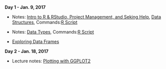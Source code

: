 **Day 1 - Jan. 9, 2017**

* Notes: [Intro to R & RStudio, Project Management, and Seking Help](https://ucsdlib.github.io/gps-skills-2017/intro-r/01-03-intro-r-lesson-notes.html), [Data Structures](https://ucsdlib.github.io/gps-skills-2017/intro-r/04-IntroR_Data_Structures.html), Commands:[R Script](https://raw.githubusercontent.com/ucsdlib/gps-skills-2017/master/intro-r/01-03-intro-r-lesson-gps2017-script.R)

* Notes: [Data Types](https://ucsdlib.github.io/gps-skills-2017/intro-r/04-data-types.html), Commands:[R Script](https://raw.githubusercontent.com/ucsdlib/gps-skills-2017/master/intro-r/intro-r-data-str.R)
* [Exploring Data Frames](https://ucsdlib.github.io/gps-skills-2017/intro-r/05-explor-dfs.html)

**Day 2 - Jan. 18, 2017**

* Lecture notes: [Plotting with GGPLOT2](http://ucsdlib.github.io/workshops/notebooks/ggplot2/ggplot.html)

